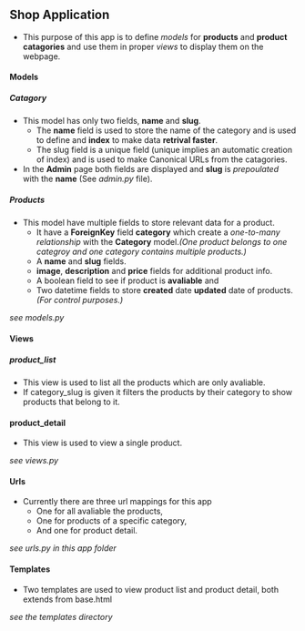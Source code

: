 ## Shop Application

- This purpose of this app is to define *models* for **products** and **product catagories** and use them in proper *views* to display them on the webpage.

#### Models

##### Catagory

- This model has only two fields, **name** and **slug**.
  - The **name** field is used to store the name of the category and is used to define and **index** to make data **retrival faster**.
  - The slug field is a unique field (unique implies an automatic creation of index) and is used to make Canonical URLs from the catagories.
- In the **Admin** page both fields are displayed and **slug** is *prepoulated* with the **name** (See *admin.py* file).

##### Products

- This model have multiple fields to store relevant data for a product.
  - It have a **ForeignKey** field **category** which create a *one-to-many relationship* with the **Category** model.*(One product belongs to one categroy and one category contains multiple products.)*
  - A **name** and **slug** fields.
  - **image**, **description** and **price** fields for additional product info.
  - A boolean field to see if product is **avaliable** and
  - Two datetime fields to store **created** date **updated** date of products. *(For control purposes.)*

*see models.py*

#### Views

##### product_list

- This view is used to list all the products which are only avaliable.
- If category_slug is given it filters the products by their category to show products that belong to it.

#### product_detail

- This view is used to view a single product.

*see views.py*

#### Urls

- Currently there are three url mappings for this app
  - One for all avaliable the products,
  - One for products of a specific category,
  - And one for product detail.

*see urls.py in this app folder*

#### Templates

- Two templates are used to view product list and product detail, both extends from base.html

*see the templates directory*